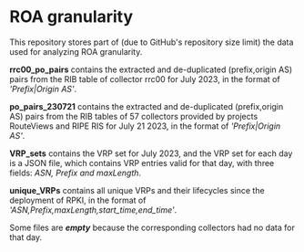 # ROA granularity

This repository stores part of (due to GitHub's repository size limit) the data used for analyzing ROA granularity.

**rrc00_po_pairs** contains the extracted and de-duplicated (prefix,origin AS) pairs from the RIB table of collector rrc00 for July 2023, in the format of *'Prefix|Origin AS'*.

**po_pairs_230721** contains the extracted and de-duplicated (prefix,origin AS) pairs from the RIB tables of 57 collectors provided by projects RouteViews and RIPE RIS for July 21 2023, in the format of *'Prefix|Origin AS'*.

**VRP_sets** contains the VRP set for July 2023, and the VRP set for each day is a JSON file, which contains VRP entries valid for that day, with three fields: *ASN, Prefix and maxLength*.

**unique_VRPs** contains all unique VRPs and their lifecycles since the deployment of RPKI, in the format of *'ASN,Prefix,maxLength,start_time,end_time'*.

Some files are ***empty*** because the corresponding collectors had no data for that day.